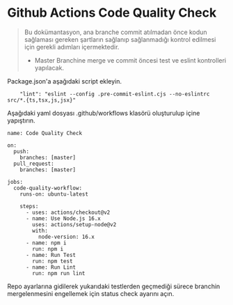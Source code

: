 # Github Actions Code Quality Check

> Bu dokümantasyon, ana branche commit atılmadan önce kodun sağlaması gereken şartların sağlanıp sağlanmadığı kontrol edilmesi için gerekli adımları içermektedir.
>
> - Master Branchine merge ve commit öncesi test ve eslint kontrolleri yapılacak.

Package.json'a aşağıdaki script ekleyin.

```
    "lint": "eslint --config .pre-commit-eslint.cjs --no-eslintrc src/*.{ts,tsx,js,jsx}"
```

Aşağıdaki yaml dosyası .github/workflows klasörü oluşturulup içine yapıştırın.

```
name: Code Quality Check

on:
  push:
    branches: [master]
  pull_request:
    branches: [master]

jobs:
  code-quality-workflow:
    runs-on: ubuntu-latest

    steps:
      - uses: actions/checkout@v2
      - name: Use Node.js 16.x
        uses: actions/setup-node@v2
        with:
          node-version: 16.x
      - name: npm i
        run: npm i
      - name: Run Test
        run: npm test
      - name: Run Lint
        run: npm run lint
```

Repo ayarlarına gidilerek yukarıdaki testlerden geçmediği sürece branchin mergelenmesini engellemek için status check ayarını açın.
